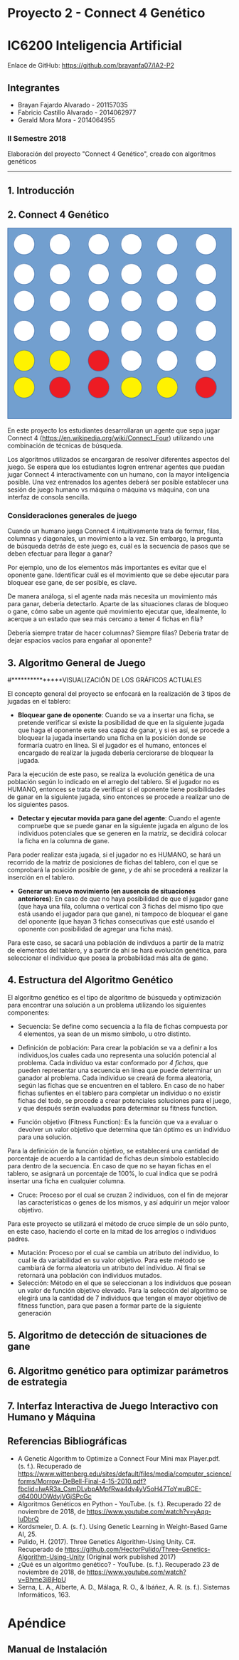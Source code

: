 # Proyecto 2 - Connect 4 Genético


# IC6200 Inteligencia Artificial

Enlace de GitHub: https://github.com/brayanfa07/IA2-P2

## Integrantes

- Brayan Fajardo Alvarado - 201157035
- Fabricio Castillo Alvarado - 2014062977
- Gerald Mora Mora - 2014064955

### II Semestre 2018

Elaboración del proyecto "Connect 4 Genético", creado con algoritmos genéticos

---

## 1. Introducción


## 2. Connect 4 Genético

![Imagen Tablero Connect 4 Genético](/images/tablero.png)

En este proyecto los estudiantes desarrollaran un agente que sepa jugar Connect 4 (https://en.wikipedia.org/wiki/Connect_Four) utilizando una combinación de técnicas de búsqueda.

Los algoritmos utilizados se encargaran de resolver diferentes aspectos del juego. Se espera que los estudiantes logren entrenar agentes que puedan jugar Connect 4 interactivamente con un humano, con la mayor inteligencia posible. Una vez entrenados los agentes deberá ser posible establecer una sesión de juego humano vs máquina o máquina vs máquina, con una interfaz de consola sencilla.

### Consideraciones generales de juego

Cuando un humano juega Connect 4 intuitivamente trata de formar, filas, columnas y diagonales, un movimiento a la vez. Sin embargo, la pregunta de búsqueda detrás de este juego es, cuál es la secuencia de pasos que se deben efectuar para llegar a ganar?

Por ejemplo, uno de los elementos más importantes es evitar que el oponente gane. Identificar cuál es el movimiento que se debe ejecutar para bloquear ese gane, de ser posible, es clave.

De manera análoga, si el agente nada más necesita un movimiento más para ganar, debería detectarlo.
Aparte de las situaciones claras de bloqueo o gane, cómo sabe un agente qué movimiento ejecutar que, idealmente, lo acerque a un estado que sea más cercano a tener 4 fichas en fila?

Debería siempre tratar de hacer columnas? Siempre filas? Debería tratar de dejar espacios vacíos para engañar al oponente?



## 3. Algoritmo General de Juego


#***************VISUALIZACIÓN DE LOS GRÁFICOS ACTUALES

El concepto general del proyecto se enfocará en la realización de 3 tipos de jugadas en el tablero:

- **Bloquear gane de oponente**: Cuando se va a insertar una ficha, se pretende verificar si existe la posibilidad de que en la siguiente jugada que haga el oponente este sea capaz de ganar, y si es así, se procede a bloquear la jugada insertando una ficha en la posición donde se formaría cuatro en línea.  Si el jugador es el humano, entonces el encargado de realizar la jugada debería cerciorarse de bloquear la jugada.

Para la ejecución de este paso, se realiza la evolución genética de una población según lo indicado en el arreglo del tablero. Si el jugador no es HUMANO, entonces se trata de verificar si el oponente tiene posibilidades de ganar en la siguiente jugada, sino entonces se procede a realizar uno de los siguientes pasos.

- **Detectar y ejecutar movida para gane del agente**: Cuando el agente compruebe que se puede ganar en la siguiente jugada en alguno de los individuos potenciales que se generen en la matriz, se decidirá colocar la ficha en la columna de gane.

Para poder realizar esta jugada, si el jugador no es HUMANO, se hará un recorrido de la matriz de posiciones de fichas del tablero, con el que se comprobará la posición posible de gane, y de ahí se procederá a realizar la inserción en el tablero.

- **Generar un nuevo movimiento (en ausencia de situaciones anteriores)**: En caso de que no haya posibilidad de que el jugador gane (que haya una fila, columna o vertical con 3 fichas del mismo tipo que está usando el jugador para que gane), ni tampoco de bloquear el gane del oponente (que hayan 3 fichas consecutivas que esté usando el oponente con posibilidad de agregar una ficha más).

Para este caso, se sacará una población de indivduos a partir de la matriz de elementos del tablero, y a partir de ahí se hará evolución genética, para seleccionar el individuo que posea la probabilidad más alta de gane.


## 4. Estructura del Algoritmo Genético


El algoritmo genético es el tipo de algoritmo de búsqueda y optimización para encontrar una solución a un problema utilizando los siguientes componentes:

- Secuencia: Se define como secuencia a la fila de fichas compuesta por 4 elementos, ya sean de un mismo símbolo, u otro distinto.

- Definición de población: Para crear la población se va a definir a los individuos,los cuales cada uno representa una solución potencial al problema.
Cada individuo va estar conformado por *4 fichas*, que pueden representar una secuencia en línea que puede determinar un ganador al problema.
Cada individuo se creará de forma aleatoria, según las fichas que se encuentren en el tablero.
En caso de no haber fichas sufientes en el tablero para completar un individuo o no existir fichas del todo, se procede a crear potenciales soluciones para el juego, y que después serán evaluadas para determinar su fitness function.

- Función objetivo (Fitness Function): Es la función que va a evaluar o devolver un valor objetivo que determina que tán óptimo es un individuo para una solución.

Para la definición de la función objetivo, se establecerá una cantidad de porcentaje de acuerdo a la cantidad de fichas deun símbolo establecido para dentro de la secuencia.
En caso de que no se hayan fichas en el tablero, se asignará un porcentaje de 100%, lo cual indica que se podrá insertar una ficha en cualquier columna.
- Cruce: Proceso por el cual se cruzan 2 individuos, con el fin de mejorar las características o genes de los mismos, y así adquirir un mejor valoor objetivo.

Para este proyecto se utilizará el método de cruce simple de un sólo punto, en este caso, haciendo el corte en la mitad de los arreglos o individuos padres.

- Mutación: Proceso por el cual se cambia un atributo del individuo, lo cual le da variabilidad en su valor objetivo.
Para este método se cambiará de forma aleatoria un atributo del individuo. Al final se retornará una población con individuos mutados.
- Selección: Método en el que se seleccionan a los individuos que posean un valor de función objetivo elevado.
Para la selección del algoritmo se elegirá una la cantidad de 7 individuos que tengan el mayor objetivo de fitness function, para que pasen a formar parte de la siguiente generación

## 5. Algoritmo de detección de situaciones de gane




## 6. Algoritmo genético para optimizar parámetros de estrategia


## 7. Interfaz Interactiva de Juego Interactivo con Humano y Máquina 


## Referencias Bibliográficas

- A Genetic Algorithm to Optimize a Connect Four Mini max Player.pdf. (s. f.). Recuperado de https://www.wittenberg.edu/sites/default/files/media/computer_science/forms/Morrow-DeBell-Final-4-15-2010.pdf?fbclid=IwAR3a_CsmDLvbpAMpfRwa4dv4yV5oH47ToYwuBCE-d6400UOWdyjVGjSPcGc
- Algoritmos Genéticos en Python - YouTube. (s. f.). Recuperado 22 de noviembre de 2018, de https://www.youtube.com/watch?v=yAqq-IuDbrQ
- Kordsmeier, D. A. (s. f.). Using Genetic Learning in Weight-Based Game AI, 25.
- Pulido, H. (2017). Three Genetics Algorithm-Using Unity. C#. Recuperado de https://github.com/HectorPulido/Three-Genetics-Algorithm-Using-Unity (Original work published 2017)
- ¿Qué es un algoritmo genético? - YouTube. (s. f.). Recuperado 23 de noviembre de 2018, de https://www.youtube.com/watch?v=Bhme3i8jHpU
- Serna, L. A., Alberte, A. D., Málaga, R. O., & Ibáñez, A. R. (s. f.). Sistemas Informáticos, 163.




# Apéndice


## Manual de Instalación